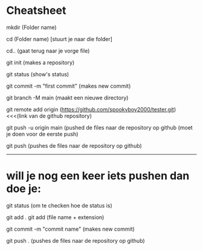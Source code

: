 # Cheatsheet

mkdir (Folder name)

cd (Folder name) [stuurt je naar die folder]

cd.. (gaat terug naar je vorge file)

git init (makes a repository)

git status (show's status)

git commit -m "first commit" (makes new commit)

git branch -M main (maakt een nieuwe directory) 

git remote add origin (https://github.com/spookyboy2000/tester.git) <<<(link van de github repository)

git push -u origin main (pushed de files naar de repository op github (moet je doen voor de eerste push)

git push (pushes de files naar de repository op github)


---------------------------------------------------------------------------------------------------------------

# will je nog een keer iets pushen dan doe je:

git status (om te checken hoe de status is)

git add .
git add (file name + extension)

git commit -m "commit name" (makes new commit)

git push . (pushes de files naar de repository op github)

